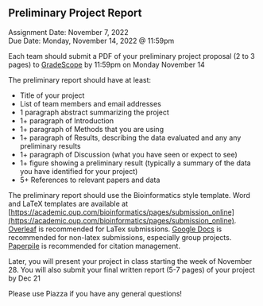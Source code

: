 ## Preliminary Project Report
Assignment Date: November 7, 2022 <br>
Due Date: Monday, November 14, 2022 @ 11:59pm <br>

Each team should submit a PDF of your preliminary project proposal (2 to 3 pages) to [GradeScope](https://www.gradescope.com/courses/431817) by 11:59pm on Monday November 14

The preliminary report should have at least:
- Title of your project
- List of team members and email addresses
- 1 paragraph abstract summarizing the project
- 1+ paragraph of Introduction
- 1+ paragraph of Methods that you are using
- 1+ paragraph of Results, describing the data evaluated and any any preliminary results
- 1+ paragraph of Discussion (what you have seen or expect to see)
- 1+ figure showing a preliminary result (typically a summary of the data you have identified for your project)
- 5+ References to relevant papers and data

The preliminary report should use the Bioinformatics style template. Word and LaTeX templates are available at [https://academic.oup.com/bioinformatics/pages/submission_online](https://academic.oup.com/bioinformatics/pages/submission_online). [Overleaf](https://www.overleaf.com/) is recommended for LaTex submissions. [Google Docs](http://docs.google.com/) is recommended for non-latex submissions, especially group projects. [Paperpile](https://paperpile.com/) is recommended for citation management.

Later, you will present your project in class starting the week of November 28. You will also submit your final written report (5-7 pages) of your project by Dec 21

Please use Piazza if you have any general questions!
